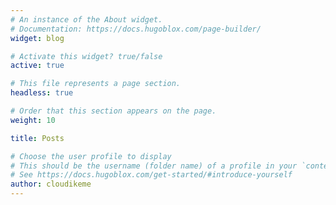 ```yaml
---
# An instance of the About widget.
# Documentation: https://docs.hugoblox.com/page-builder/
widget: blog

# Activate this widget? true/false
active: true

# This file represents a page section.
headless: true

# Order that this section appears on the page.
weight: 10

title: Posts

# Choose the user profile to display
# This should be the username (folder name) of a profile in your `content/authors/` folder.
# See https://docs.hugoblox.com/get-started/#introduce-yourself
author: cloudikeme
---
```


